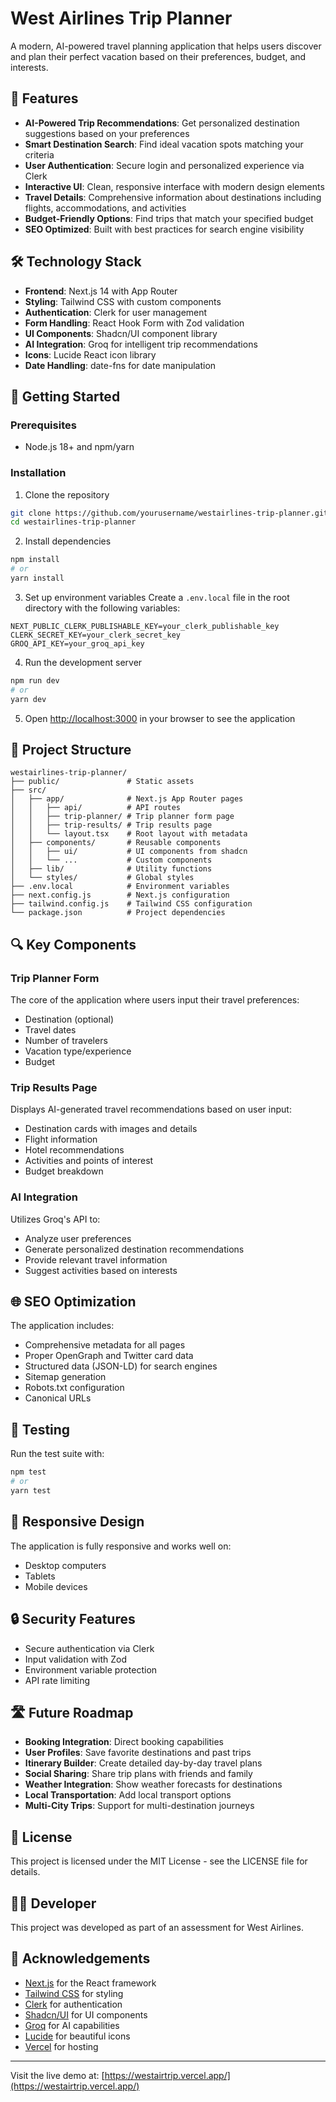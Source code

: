 # West Airlines Trip Planner

A modern, AI-powered travel planning application that helps users discover and plan their perfect vacation based on their preferences, budget, and interests.

## 🌟 Features

- **AI-Powered Trip Recommendations**: Get personalized destination suggestions based on your preferences
- **Smart Destination Search**: Find ideal vacation spots matching your criteria
- **User Authentication**: Secure login and personalized experience via Clerk
- **Interactive UI**: Clean, responsive interface with modern design elements
- **Travel Details**: Comprehensive information about destinations including flights, accommodations, and activities
- **Budget-Friendly Options**: Find trips that match your specified budget
- **SEO Optimized**: Built with best practices for search engine visibility

## 🛠️ Technology Stack

- **Frontend**: Next.js 14 with App Router
- **Styling**: Tailwind CSS with custom components
- **Authentication**: Clerk for user management
- **Form Handling**: React Hook Form with Zod validation
- **UI Components**: Shadcn/UI component library
- **AI Integration**: Groq for intelligent trip recommendations
- **Icons**: Lucide React icon library
- **Date Handling**: date-fns for date manipulation

## 🚀 Getting Started

### Prerequisites

- Node.js 18+ and npm/yarn

### Installation

1. Clone the repository
```bash
git clone https://github.com/yourusername/westairlines-trip-planner.git
cd westairlines-trip-planner
```

2. Install dependencies
```bash
npm install
# or
yarn install
```

3. Set up environment variables
Create a `.env.local` file in the root directory with the following variables:
```
NEXT_PUBLIC_CLERK_PUBLISHABLE_KEY=your_clerk_publishable_key
CLERK_SECRET_KEY=your_clerk_secret_key
GROQ_API_KEY=your_groq_api_key
```

4. Run the development server
```bash
npm run dev
# or
yarn dev
```

5. Open [http://localhost:3000](http://localhost:3000) in your browser to see the application

## 📁 Project Structure

```
westairlines-trip-planner/
├── public/               # Static assets
├── src/
│   ├── app/              # Next.js App Router pages
│   │   ├── api/          # API routes
│   │   ├── trip-planner/ # Trip planner form page
│   │   ├── trip-results/ # Trip results page
│   │   └── layout.tsx    # Root layout with metadata
│   ├── components/       # Reusable components
│   │   ├── ui/           # UI components from shadcn
│   │   └── ...           # Custom components
│   ├── lib/              # Utility functions
│   └── styles/           # Global styles
├── .env.local            # Environment variables
├── next.config.js        # Next.js configuration
├── tailwind.config.js    # Tailwind CSS configuration
└── package.json          # Project dependencies
```

## 🔍 Key Components

### Trip Planner Form
The core of the application where users input their travel preferences:
- Destination (optional)
- Travel dates
- Number of travelers
- Vacation type/experience
- Budget

### Trip Results Page
Displays AI-generated travel recommendations based on user input:
- Destination cards with images and details
- Flight information
- Hotel recommendations
- Activities and points of interest
- Budget breakdown

### AI Integration
Utilizes Groq's API to:
- Analyze user preferences
- Generate personalized destination recommendations
- Provide relevant travel information
- Suggest activities based on interests

## 🌐 SEO Optimization

The application includes:
- Comprehensive metadata for all pages
- Proper OpenGraph and Twitter card data
- Structured data (JSON-LD) for search engines
- Sitemap generation
- Robots.txt configuration
- Canonical URLs

## 🧪 Testing

Run the test suite with:
```bash
npm test
# or
yarn test
```

## 📱 Responsive Design

The application is fully responsive and works well on:
- Desktop computers
- Tablets
- Mobile devices

## 🔒 Security Features

- Secure authentication via Clerk
- Input validation with Zod
- Environment variable protection
- API rate limiting

## 🛣️ Future Roadmap

- **Booking Integration**: Direct booking capabilities
- **User Profiles**: Save favorite destinations and past trips
- **Itinerary Builder**: Create detailed day-by-day travel plans
- **Social Sharing**: Share trip plans with friends and family
- **Weather Integration**: Show weather forecasts for destinations
- **Local Transportation**: Add local transport options
- **Multi-City Trips**: Support for multi-destination journeys

## 📄 License

This project is licensed under the MIT License - see the LICENSE file for details.

## 👨‍💻 Developer

This project was developed as part of an assessment for West Airlines.

## 🙏 Acknowledgements

- [Next.js](https://nextjs.org/) for the React framework
- [Tailwind CSS](https://tailwindcss.com/) for styling
- [Clerk](https://clerk.dev/) for authentication
- [Shadcn/UI](https://ui.shadcn.com/) for UI components
- [Groq](https://groq.com/) for AI capabilities
- [Lucide](https://lucide.dev/) for beautiful icons
- [Vercel](https://vercel.com/) for hosting

---

Visit the live demo at: [https://westairtrip.vercel.app/](https://westairtrip.vercel.app/)
